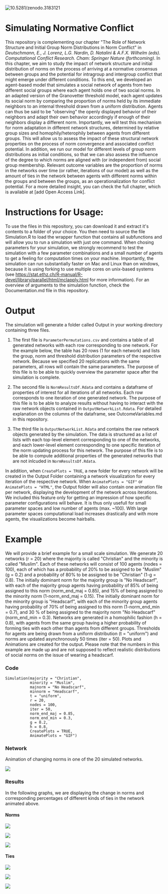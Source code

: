 ![10.5281/zenodo.3183121](https://zenodo.org/badge/DOI/10.5281/zenodo.3183121.svg)

# Simulating Normative Conflict

This repository is complementing our chapter "The Role of Network Structure and Initial Group Norm Distributions in Norm Conflict" in  _Deutschmann, E., J. Lorenz, L.G. Nardin, D. Natalini & A.F.X. Wilhelm (eds). Computational Conflict Research. Cham: Springer Nature (forthcoming)_. In this chapter, we aim to study the impact of network structure and initial distribution of norms on the process of arriving at a normative consensus between groups and the potential for intragroup and intergroup conflict that might emerge under different conditions. To this end, we developed an agent-based model that simulates a social network of agents from two different social groups where each agent holds one of two social norms. In an adapted version of the Granovetter threshold model, each agent updates its social norm by comparing the proportion of norms held by its immediate neighbors to an internal threshold drawn from a uniform distribution. Agents can thus be said to be "observing" the openly displayed behavior of their neighbors and adapt their own behavior accordingly if enough of their neighbors display a different norm. Importantly, we will test this mechanism for norm adaptation in different network structures, determined by relative group sizes and homophily/heterophily between agents from different groups. This will allow us to assess the impact of these structural network properties on the process of norm convergence and associated conflict potential. In addition, we run our model for different levels of group norm distributions as initial conditions, so that we can also assess the influence of the degree to which norms are aligned with (or independent from) social group membership. Relevant outcome variables are the proportion of norms in the networks over time (or rather, iterations of our model) as well as the amount of ties in the network between agents with different norms within the groups and between the groups, as an operationalization for conflict potential. For a more detailed insight, you can check the full chapter, which is available at [add Open Access Link].

# Instructions for Usage:
To use the files in this repository, you can download it and extract it's contents to a folder of your choice. You then need to source the file Simulation.R to load the wrapper function that contains all subfunctions and will allow you to run a simulation with just one command. When chosing parameters for your simulation, we strongly recommend to test the simulation with a few parameter combinations and a small number of agents to get a feeling for computation times on your machine. Importantly, the simulation can run substantially faster on Mac and Linux than on windows, because it is using forking to use multiple cores on unix-based systems (see https://stat.ethz.ch/R-manual/R-devel/library/parallel/html/mclapply.html for more information). For an overview of arguments to the simulation function, check the Documentation.md file in this repository.

# Output
The simulation will generate a folder called Output in your working directory containing three files.

1. The first file is `ParameterPermutations.csv` and contains a table of all generated networks with each row corresponding to one network. For the example below, the table has 20 rows (1 for each network) and lists the group, norm and threshold distribution parameters of the respective network. Because we specified 20 replications with the same parameters, all rows will contain the same parameters. The purpose of this file is to be able to quickly overview the parameter space after the simulation is complete.

2. The second file is `NormResultsDf.Rdata` and contains a dataframe of properties of interest for all iterations of all networks. Each row corresponds to one iteration of one generated network. The purpose of this file is to be able to analyze results without having to interact with the raw network objects contained in `OutputNetworkList.Rdata`. For detailed explanation on the columns of the dataframe, see OutcomeVariables.md in this repository.

3. The third file is `OutputNetworkList.Rdata` and contains the raw network objects generated by the simulation. The data is structured as a list of lists with each top-level element corresponding to one of the networks, and each lower-level element corresponding to one specific iteration of the norm updating process for this network. The purpose of this file is to be able to compute additional properties of the generated networks that are not inlcuded in `NormResultsDf.Rdata`.

In addition, when `CreatePlots = TRUE`, a new folder for every network will be created in the Output Folder containing a network visualization for every iteration of the respective network. When `AnimatePlots = "GIF"` or `AnimatePlots = "HTML"`, the Output folder will also contain one animation file per network, displaying the development of the network across iterations. We included this feature only for getting an impression of how specific parameter configurations will behave. It is thus only usefull for small parameter spaces and low number of agents (max. ~100). With large parameter spaces computational load increases drastically and with more agents, the visualizations become hairballs.


# Example
We will provide a brief example for a small scale simulation. We generate 20 networks (r = 20) where the majority is called "Christian" and the minority is called "Muslim". Each of these networks will consist of 100 agents (nodes = 100), each of which has a probability of 20% to be assigned to be "Muslim" (g = 0.2) and a probability of 80% to be assigned to be "Christian" (1-g = 0.8). The initially dominant norm for the majority group is "No Headscarf", with each of the majority group agents having probability of 85% of being assigned to this norm (norm_end_maj = 0.85), and 15% of being assigned to the minority norm (1-norm_end_maj = 0.15). The initially dominant norm for the minority group is "Headscarf", with each of the minority group agents having probability of 70% of being assigned to this norm (1-norm_end_min = 0.7), and 30 % of being assigned to the majority norm "No Headscarf" (norm_end_min = 0.3). Networks are generated in a homophilic fashion (h = 0.8), with agents from the same group having a higher probability of forming ties with each other than agents from different groups. Thresholds for agents are being drawn from a uniform distribution (t = "uniform") and norms are updated asynchronously 50 times (iter = 50). Plots and Animations are created for the output. Please note that the numbers in this example are made up and are not supposed to reflect realistic distributions of social norms on the issue of wearing a headscarf.

### Code
```
Simulation(majority = "Christian",  
           minority = "Muslim",  
           majnorm = "No Headscarf",  
           minnorm = "Headscarf",
           t = "uniform",
           r = 20,  
           nodes = 100,  
           iter = 50,  
           norm_end_maj = 0.85,  
           norm_end_min = 0.3,  
           g = 0.2,  
           h = 0.8,  
           CreatePlots = TRUE,  
           AnimatePlots = "GIF")
```
### Network

Animation of changing norms in one of the 20 simulated networks.

![](./Plots/ExampleNetwork12.gif)

### Results

In the following graphs, we are displaying the change in norms and corresponding percentages of different kinds of ties in the network animated above.

#### Norms

![](./Plots/NormChangeOverall.png)

![](./Plots/NormChangeMajority.png)

![](./Plots/NormChangeMinority.png)

#### Ties

![](./Plots/NormTiesMajority.png)

![](./Plots/NormTiesMinority.png)

![](./Plots/NormTiesBetweenGroups.png)

